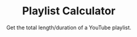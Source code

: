 <div align="center">

# Playlist Calculator

Get the total length/duration of a YouTube playlist.

</div>

